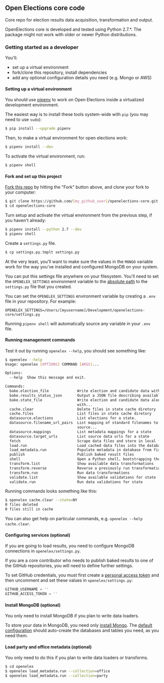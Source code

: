 ## Open Elections core code

Core repo for election results data acquisition, transformation and output.

OpenElections core is developed and tested using Python 2.7.*. The package
might not work with older or newer Python distributions.

### Getting started as a developer

You'll:

* set up a virtual environment
* fork/clone this repository, install dependencies
* add any optional configuration details you need (e.g. Mongo or AWS)

#### Setting up a virtual environment

You should use [pipenv](https://pipenv.readthedocs.io/en/latest/) to work on Open Elections inside a virtualized development environment.

The easiest way is to install these tools system-wide with `pip` (you may need to use `sudo`):

```bash
$ pip install --upgrade pipenv
```

Then, to make a virtual environment for open elections work:

```bash
$ pipenv install --dev
```

To activate the virtual environment, run:

```bash
$ pipenv shell
```

#### Fork and set up this project

[Fork this repo](https://help.github.com/articles/fork-a-repo) by hitting the "Fork" button above, and clone your fork to your computer:

```bash
$ git clone https://github.com/[my_github_user]/openelections-core.git
$ cd openelections-core
```

Turn setup and activate the virtual environment from the previous step, if you haven't already:

```bash
$ pipenv install --python 2.7 --dev
$ pipenv shell
```

Create a `settings.py` file.

```bash
$ cp settings.py.tmplt settings.py
```

At the very least, you'll want to make sure the values in the ``MONGO`` variable work for the way you've installed and configured MongoDB on your system.

You can put this settings file anywhere on your filesystem.  You'll need to set the ``OPENELEX_SETTINGS`` environment variable to the [absolute path](http://en.wikipedia.org/wiki/Path_(computing)) to the ``settings.py`` file that you created.

You can set the `OPENELEX_SETTINGS` environment variable by creating a `.env` file in your repository. For example:

```
OPENELEX_SETTINGS=/Users/[myusername]/Development/openelections-core/settings.py
```

Running `pipenv shell` will automatically source any variable in your `.env` file.

#### Running management commands

Test it out by running `openelex --help`, you should see something like:

```bash
$ openelex --help
Usage: openelex [OPTIONS] COMMAND [ARGS]...

Options:
  --help  Show this message and exit.

Commands:
  bake.election_file             Write election and candidate data with on...
  bake.results_status_json       Output a JSON file describing available...
  bake.state_file                Write election and candidate data along
                                 with...
  cache.clear                    Delete files in state cache diretory
  cache.files                    List files in state cache diretory
  datasource.elections           List elections for a state.
  datasource.filename_url_pairs  List mapping of standard filenames to
                                 source...
  datasource.mappings            List metadata mappings for a state
  datasource.target_urls         List source data urls for a state
  fetch                          Scrape data files and store in local file...
  load.run                       Load cached data files into the database
  load_metadata.run              Populate metadata in database from fixture...
  publish                        Publish baked result files
  shell                          Open a Python shell, bootstrapping the...
  transform.list                 Show available data transformations
  transform.reverse              Reverse a previously run transformation
  transform.run                  Run data transformations
  validate.list                  Show available validations for state
  validate.run                   Run data validations for state
```

Running commands looks something like this:

```bash
$ openelex cache.clear --state=NY
0 files deleted
0 files still in cache
```

You can also get help on particular commands, e.g. `openelex --help cache.clear`.

#### Configuring services (optional)

If you are going to load results, you need to configure MongoDB connections in
`openelex/settings.py`.

If you are a core contributor who needs to publish baked results to one of the GitHub repositories, you will need to define further settings.

To set GitHub credentials, you must first create a [personal access token](https://help.github.com/articles/creating-an-access-token-for-command-line-use) and then uncomment and set these values in `openelex/settings.py`:

```python
GITHUB_USERNAME = ''
GITHUB_ACCESS_TOKEN = ''
```

#### Install MongoDB (optional)

You only need to install MongoDB if you plan to write data loaders.

To store your data in MongoDB, you need only [install Mongo](http://docs.mongodb.org/manual/installation/). The [default configuration](https://github.com/openelections/openelections-core/blob/master/settings.py.tmplt#L7-L20) should auto-create the databases and tables you need, as you need them.

#### Load party and office metadata (optional)

You only need to do this if you plan to write data loaders or transforms.

```bash
$ cd openelex
$ openelex load_metadata.run --collection=office
$ openelex load_metadata.run --collection=party
```
